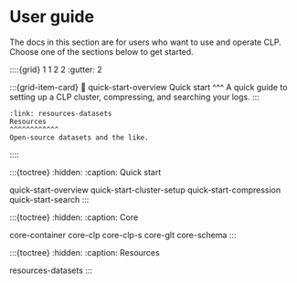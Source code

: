 # User guide

The docs in this section are for users who want to use and operate CLP. Choose one of the sections
below to get started.

::::{grid} 1 1 2 2
:gutter: 2

:::{grid-item-card}
:link: quick-start-overview
Quick start
^^^
A quick guide to setting up a CLP cluster, compressing, and searching your logs.
:::

```{grid-item-card}
:link: resources-datasets
Resources
^^^^^^^^^^^^
Open-source datasets and the like.
```
::::

:::{toctree}
:hidden:
:caption: Quick start

quick-start-overview
quick-start-cluster-setup
quick-start-compression
quick-start-search
:::

:::{toctree}
:hidden:
:caption: Core

core-container
core-clp
core-clp-s
core-glt
core-schema
:::

:::{toctree}
:hidden:
:caption: Resources

resources-datasets
:::
